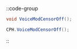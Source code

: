 ::code-group
  ```csharp [Method]
  void VoiceModCensorOff();
  ```
  ```csharp [Example]
  CPH.VoiceModCensorOff();
  ```
::
